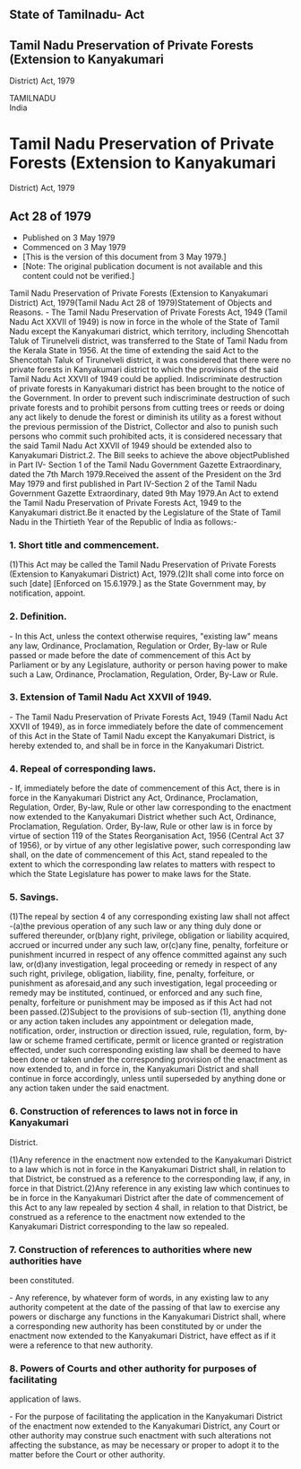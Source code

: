 ## State of Tamilnadu- Act

## Tamil Nadu Preservation of Private Forests (Extension to Kanyakumari
District) Act, 1979

TAMILNADU  
India

# Tamil Nadu Preservation of Private Forests (Extension to Kanyakumari
District) Act, 1979

## Act 28 of 1979

  * Published on 3 May 1979 
  * Commenced on 3 May 1979 
  * [This is the version of this document from 3 May 1979.] 
  * [Note: The original publication document is not available and this content could not be verified.] 

Tamil Nadu Preservation of Private Forests (Extension to Kanyakumari District)
Act, 1979(Tamil Nadu Act 28 of 1979)Statement of Objects and Reasons. - The
Tamil Nadu Preservation of Private Forests Act, 1949 (Tamil Nadu Act XXVII of
1949) is now in force in the whole of the State of Tamil Nadu except the
Kanyakumari district, which territory, including Shencottah Taluk of
Tirunelveli district, was transferred to the State of Tamil Nadu from the
Kerala State in 1956. At the time of extending the said Act to the Shencottah
Taluk of Tirunelveli district, it was considered that there were no private
forests in Kanyakumari district to which the provisions of the said Tamil Nadu
Act XXVII of 1949 could be applied. Indiscriminate destruction of private
forests in Kanyakumari district has been brought to the notice of the
Government. In order to prevent such indiscriminate destruction of such
private forests and to prohibit persons from cutting trees or reeds or doing
any act likely to denude the forest or diminish its utility as a forest
without the previous permission of the District, Collector and also to punish
such persons who commit such prohibited acts, it is considered necessary that
the said Tamil Nadu Act XXVII of 1949 should be extended also to Kanyakumari
District.2\. The Bill seeks to achieve the above objectPublished in Part IV-
Section 1 of the Tamil Nadu Government Gazette Extraordinary, dated the 7th
March 1979.Received the assent of the President on the 3rd May 1979 and first
published in Part IV-Section 2 of the Tamil Nadu Government Gazette
Extraordinary, dated 9th May 1979.An Act to extend the Tamil Nadu Preservation
of Private Forests Act, 1949 to the Kanyakumari district.Be it enacted by the
Legislature of the State of Tamil Nadu in the Thirtieth Year of the Republic
of India as follows:-

### 1. Short title and commencement.

(1)This Act may be called the Tamil Nadu Preservation of Private Forests
(Extension to Kanyakumari District) Act, 1979.(2)It shall come into force on
such [date] [Enforced on 15.6.1979.] as the State Government may, by
notification, appoint.

### 2. Definition.

\- In this Act, unless the context otherwise requires, "existing law" means
any law, Ordinance, Proclamation, Regulation or Order, By-law or Rule passed
or made before the date of commencement of this Act by Parliament or by any
Legislature, authority or person having power to make such a Law, Ordinance,
Proclamation, Regulation, Order, By-Law or Rule.

### 3. Extension of Tamil Nadu Act XXVII of 1949.

\- The Tamil Nadu Preservation of Private Forests Act, 1949 (Tamil Nadu Act
XXVII of 1949), as in force immediately before the date of commencement of
this Act in the State of Tamil Nadu except the Kanyakumari District, is hereby
extended to, and shall be in force in the Kanyakumari District.

### 4. Repeal of corresponding laws.

\- If, immediately before the date of commencement of this Act, there is in
force in the Kanyakumari District any Act, Ordinance, Proclamation,
Regulation, Order, By-law, Rule or other law corresponding to the enactment
now extended to the Kanyakumari District whether such Act, Ordinance,
Proclamation, Regulation. Order, By-law, Rule or other law is in force by
virtue of section 119 of the States Reorganisation Act, 1956 (Central Act 37
of 1956), or by virtue of any other legislative power, such corresponding law
shall, on the date of commencement of this Act, stand repealed to the extent
to which the corresponding law relates to matters with respect to which the
State Legislature has power to make laws for the State.

### 5. Savings.

(1)The repeal by section 4 of any corresponding existing law shall not affect
-(a)the previous operation of any such law or any thing duly done or suffered
thereunder, or(b)any right, privilege, obligation or liability acquired,
accrued or incurred under any such law, or(c)any fine, penalty, forfeiture or
punishment incurred in respect of any offence committed against any such law,
or(d)any investigation, legal proceeding or remedy in respect of any such
right, privilege, obligation, liability, fine, penalty, forfeiture, or
punishment as aforesaid,and any such investigation, legal proceeding or remedy
may be instituted, continued, or enforced and any such fine, penalty,
forfeiture or punishment may be imposed as if this Act had not been
passed.(2)Subject to the provisions of sub-section (1), anything done or any
action taken includes any appointment or delegation made, notification, order,
instruction or direction issued, rule, regulation, form, by-law or scheme
framed certificate, permit or licence granted or registration effected, under
such corresponding existing law shall be deemed to have been done or taken
under the corresponding provision of the enactment as now extended to, and in
force in, the Kanyakumari District and shall continue in force accordingly,
unless until superseded by anything done or any action taken under the said
enactment.

### 6. Construction of references to laws not in force in Kanyakumari
District.

(1)Any reference in the enactment now extended to the Kanyakumari District to
a law which is not in force in the Kanyakumari District shall, in relation to
that District, be construed as a reference to the corresponding law, if any,
in force in that District.(2)Any reference in any existing law which continues
to be in force in the Kanyakumari District after the date of commencement of
this Act to any law repealed by section 4 shall, in relation to that District,
be construed as a reference to the enactment now extended to the Kanyakumari
District corresponding to the law so repealed.

### 7. Construction of references to authorities where new authorities have
been constituted.

\- Any reference, by whatever form of words, in any existing law to any
authority competent at the date of the passing of that law to exercise any
powers or discharge any functions in the Kanyakumari District shall, where a
corresponding new authority has been constituted by or under the enactment now
extended to the Kanyakumari District, have effect as if it were a reference to
that new authority.

### 8. Powers of Courts and other authority for purposes of facilitating
application of laws.

\- For the purpose of facilitating the application in the Kanyakumari District
of the enactment now extended to the Kanyakumari District, any Court or other
authority may construe such enactment with such alterations not affecting the
substance, as may be necessary or proper to adopt it to the matter before the
Court or other authority.

